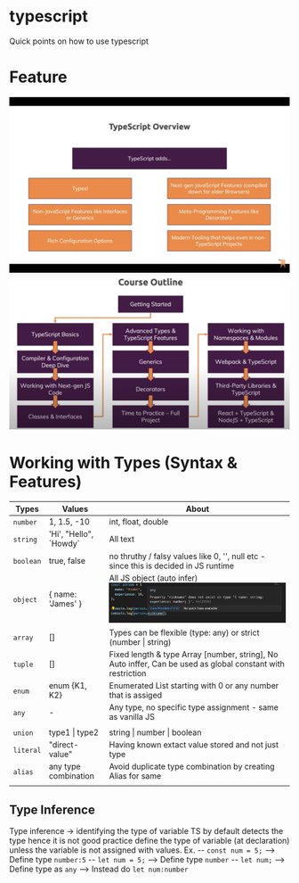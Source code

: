 # typescript

Quick points on how to use typescript

# Feature

![](images/01_ts_features.png)
![](images/02_index.png)

# Working with Types (Syntax & Features)

| Types     | Values                   | About                                                                                                       |
| --------- | ------------------------ | ----------------------------------------------------------------------------------------------------------- |
| `number`  | 1, 1.5, -10              | int, float, double                                                                                          |
| `string`  | 'Hi', "Hello", \`Howdy\` | All text                                                                                                    |
| `boolean` | true, false              | no thruthy / falsy values like 0, '', null etc - since this is decided in JS runtime                        |
| `object`  | { name: 'James' }        | All JS object (auto infer) ![](images/02z_01_object.png)                                                    |
| `array`   | []                       | Types can be flexible (type: any) or strict (number \| string)                                              |
| `tuple`   | []                       | Fixed length & type Array [number, string], No Auto inffer, Can be used as global constant with restriction |
| `enum`    | enum {K1, K2}            | Enumerated List starting with 0 or any number that is assiged                                               |
| `any`     | -                        | Any type, no specific type assignment - same as vanilla JS                                                  |
|           |                          |                                                                                                             |
| `union`   | type1 \| type2           | string \| number \| boolean                                                                                 |
| `literal` | "direct-value"           | Having known extact value stored and not just type                                                          |
| `alias`   | any type combination     | Avoid duplicate type combination by creating Alias for same                                                 |
|           |                          |                                                                                                             |

## Type Inference

Type inference -> identifying the type of variable
TS by default detects the type hence it is not good practice define the type of variable (at declaration) unless the variable is not assigned with values.
Ex.
-- `const num = 5;` --> Define type `number:5`
-- `let num = 5;` --> Define type `number`
-- `let num;` --> Define type as `any` --> Instead do `let num:number`
